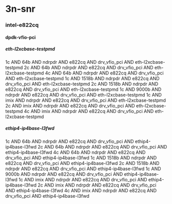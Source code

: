 # 3n-snr
### intel-e822cq
#### dpdk-vfio-pci
##### eth-l2xcbase-testpmd
1c AND 64b AND ndrpdr AND e822cq AND drv_vfio_pci AND eth-l2xcbase-testpmd
2c AND 64b AND ndrpdr AND e822cq AND drv_vfio_pci AND eth-l2xcbase-testpmd
4c AND 64b AND ndrpdr AND e822cq AND drv_vfio_pci AND eth-l2xcbase-testpmd
1c AND 1518b AND ndrpdr AND e822cq AND drv_vfio_pci AND eth-l2xcbase-testpmd
2c AND 1518b AND ndrpdr AND e822cq AND drv_vfio_pci AND eth-l2xcbase-testpmd
1c AND 9000b AND ndrpdr AND e822cq AND drv_vfio_pci AND eth-l2xcbase-testpmd
1c AND imix AND ndrpdr AND e822cq AND drv_vfio_pci AND eth-l2xcbase-testpmd
2c AND imix AND ndrpdr AND e822cq AND drv_vfio_pci AND eth-l2xcbase-testpmd
4c AND imix AND ndrpdr AND e822cq AND drv_vfio_pci AND eth-l2xcbase-testpmd
##### ethip4-ip4base-l3fwd
1c AND 64b AND ndrpdr AND e822cq AND drv_vfio_pci AND ethip4-ip4base-l3fwd
2c AND 64b AND ndrpdr AND e822cq AND drv_vfio_pci AND ethip4-ip4base-l3fwd
4c AND 64b AND ndrpdr AND e822cq AND drv_vfio_pci AND ethip4-ip4base-l3fwd
1c AND 1518b AND ndrpdr AND e822cq AND drv_vfio_pci AND ethip4-ip4base-l3fwd
2c AND 1518b AND ndrpdr AND e822cq AND drv_vfio_pci AND ethip4-ip4base-l3fwd
1c AND 9000b AND ndrpdr AND e822cq AND drv_vfio_pci AND ethip4-ip4base-l3fwd
1c AND imix AND ndrpdr AND e822cq AND drv_vfio_pci AND ethip4-ip4base-l3fwd
2c AND imix AND ndrpdr AND e822cq AND drv_vfio_pci AND ethip4-ip4base-l3fwd
4c AND imix AND ndrpdr AND e822cq AND drv_vfio_pci AND ethip4-ip4base-l3fwd

